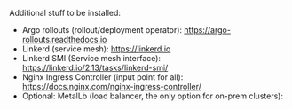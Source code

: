 Additional stuff to be installed:
- Argo rollouts (rollout/deployment operator): https://argo-rollouts.readthedocs.io
- Linkerd (service mesh): https://linkerd.io
- Linkerd SMI (Service mesh interface): https://linkerd.io/2.13/tasks/linkerd-smi/
- Nginx Ingress Controller (input point for all): https://docs.nginx.com/nginx-ingress-controller/
- Optional: MetalLb (load balancer, the only option for on-prem clusters): 